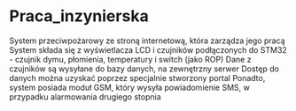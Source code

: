 # Praca_inzynierska
System przeciwpożarowy ze stroną internetową, która zarządza jego pracą
System składa się z wyświetlacza LCD i czujników podłączonych do STM32 - czujnik dymu, płomienia, temperatury i switch (jako ROP)
Dane z czujników są wysyłane do bazy danych, na zewnętrzny serwer
Dostęp do danych można uzyskać poprzez specjalnie stworzony portal
Ponadto, system posiada moduł GSM, który wysyła powiadomienie SMS, w przypadku alarmowania drugiego stopnia
